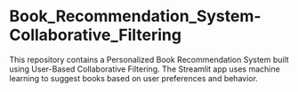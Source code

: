 # Book_Recommendation_System-Collaborative_Filtering
This repository contains a Personalized Book Recommendation System built using User-Based Collaborative Filtering. The Streamlit app uses machine learning to suggest books based on user preferences and behavior.
